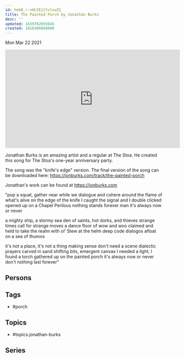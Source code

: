 ```yaml
---
id: hebB_r-nHL5EjCtvlzwZ1
title: The Painted Porch by Jonathan Burks
desc: ''
updated: 1639762693845
created: 1616386868000
---
```





Mon Mar 22 2021

<iframe width="560" height="315" src="https://www.youtube.com/embed/iyz5g9No4rE" title="The Painted Porch by Jonathan Burks" frameborder="0" allow="accelerometer; autoplay; clipboard-write; encrypted-media; gyroscope; picture-in-picture" allowfullscreen ></iframe>

Jonathan Burks is an amazing artist and a regular at The Stoa. He created this song for The Stoa's one-year anniversary party. 

The song was the "knife's edge" version. The final version of the song can be downloaded here: https://jonburks.com/track/the-painted-porch

Jonathan's work can be found at https://jonburks.com

"pop a squat, gather near
while we dialogue and cohere
around the flame of what's alive
on the edge of the knife
I caught the signal and I double clicked
opened up on a Chapel Perilous
nothing stands forever man
it's always now or never

a mighty ship, a stormy sea
den of saints, hot dorks, and thieves
strange times call for strange moves
a dance floor of wow and woo
claimed and held to take the realm
with ol’ Stew at the helm
deep code dialogos 
afloat on a sea of thumos

it's not a place, it's not a thing
making sense don't need a scene
dialectic prayers carved in sand
shifting bits, emergent canvas
I needed a light, I found a torch
gathered up on the painted porch
it's always now or never
don't nothing last forever"

## Persons



## Tags

- #porch

## Topics

- #topics.jonathan-burks

## Series



